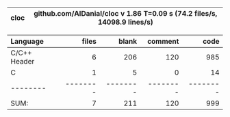cloc|github.com/AlDanial/cloc v 1.86  T=0.09 s (74.2 files/s, 14098.9 lines/s)
--- | ---

Language|files|blank|comment|code
:-------|-------:|-------:|-------:|-------:
C/C++ Header|6|206|120|985
C|1|5|0|14
--------|--------|--------|--------|--------
SUM:|7|211|120|999
